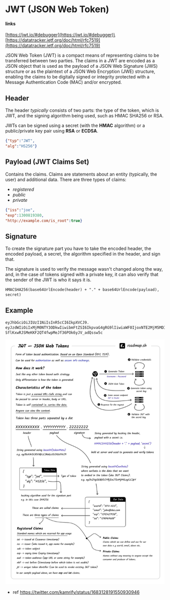 # JWT (JSON Web Token)

#### links

[https://jwt.io/#debugger](https://jwt.io/#debugger)\
[https://datatracker.ietf.org/doc/html/rfc7519](https://datatracker.ietf.org/doc/html/rfc7519)

JSON Web Token (JWT) is a compact means of representing claims to be transferred between two parties. The claims in a JWT are encoded as a JSON object that is used as the payload of a JSON Web Signature (JWS) structure or as the plaintext of a JSON Web Encryption (JWE) structure, enabling the claims to be digitally signed or integrity protected with a Message Authentication Code (MAC) and/or encrypted.

## Header

The header _typically_ consists of two parts: the type of the token, which is JWT, and the signing algorithm being used, such as HMAC SHA256 or RSA.

JWTs can be signed using a secret (with the **HMAC** algorithm) or a public/private key pair using **RSA** or **ECDSA**.

```json
{"typ":"JWT",
"alg":"HS256"}
```

## Payload (JWT Claims Set)

Contains the claims. Claims are statements about an entity (typically, the user) and additional data. There are three types of claims:

* _registered_
* _public_
* _private_

```json
{"iss":"joe",
"exp":1300819380,
"http://example.com/is_root":true}
```

## Signature

To create the signature part you have to take the encoded header, the encoded payload, a secret, the algorithm specified in the header, and sign that.

The signature is used to verify the message wasn't changed along the way, and, in the case of tokens signed with a private key, it can also verify that the sender of the JWT is who it says it is.

```
HMACSHA256(base64UrlEncode(header) + "." + base64UrlEncode(payload), secret)
```

## Example

```
eyJhbGciOiJIUzI1NiIsInR5cCI6IkpXVCJ9.
eyJzdWIiOiIxMjM0NTY3ODkwIiwibmFtZSI6IkpvaG4gRG9lIiwiaWF0IjoxNTE2MjM5MDIyfQ.
SflKxwRJSMeKKF2QT4fwpMeJf36POk6yJV_adQssw5c
```

![](../../aaa-assets/jwt-1.jpeg)

- ref https://twitter.com/kamrify/status/1683128191550930946
